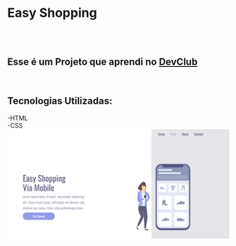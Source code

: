 <h1>Easy Shopping</h1>
<br>
<br>
<h2>Esse é um Projeto que aprendi no <a href="https://aulas.devclub.com.br/m/courses">DevClub</a></h2>
<br>
<h2>Tecnologias Utilizadas:</h2>
-HTML
<BR>
-CSS
<img src="https://github.com/EdsonAlves04/Easy-Shopping/blob/main/img/pc.png?raw=true"/>

